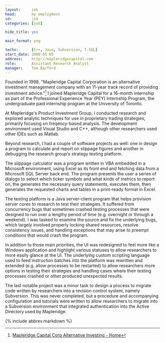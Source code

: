 ```yaml
---
layout:     job
head:       my employment
id:         job
categories: [job]

hide_title: yes

main_format: png

techs:      [C++, Java, Subversion, T-SQL]
start_date: 2008-05-05
address:    http://mapleridgecapital.com
role:       Assistant Research Analyst
manager:    Tom Barford
---
```

Founded in 1998, "Mapleridge Capital Corporation is an alternative investment management company with an 11-year track record of providing investment advice."[^1] I joined Mapleridge Capital for a 16-month internship as part of the Professional Experience Year (PEY) Internship Program, the undergraduate paid internship program at the University of Toronto.

At Mapleridge's Product Investment Group, I conducted research and explored analytic techniques for use in proprietary trading strategies, primarily focusing on freqency-based analysis. The development environment used Visual Studio and C++, although other researchers used other IDEs such as Matlab.

Beyond research, I had a couple of software projects as well: one in design a program to calculate and report on slippage figures and another in debugging the research group's strategy testing platform.

The slippage calculator was a program written in VBA embedded in a Microsoft environment, using Excel as its front end and fetching data from a Microsoft SQL Server back end. The program presents the user a series of dialogs to select which ticker symbols and what kinds of metrics to report on, the generates the necessary query statements, executes them, then generates the requested charts and tables in a print-ready format in Excel.

The testing platform is a Java server-client program that helps provision server cores to research to test their strategies. It suffered from concurrency bugs that sometimes crashed testing processes that were designed to run over a lengthy period of time (e.g. overnight or through a weekend). I was tasked to examine the source and fix the underlying bugs, which largely involved properly locking shared resources, resolve consistency issues, and handling exceptions that may arise to preempt conditions that would crash the program.

In addition to those main priorities, the UI was redesigned to feel more like a Windows application and highlight various statuses to allow researchers to more easily glance at the UI. The underlying custom scripting language used to feed instruction batches into the platform was rewritten and extended (e.g. allow processes to be restarted) to allow researchers more options in testing their strategies and handling cases where their testing processes crashed or other produced unexpected results.

The last notable project was a minor task to design a process to migrate code written by researchers into a revision control system, namely Subversion. This was never completed, but a procedure and accompanying configuration and tutorials were written to allow researchers to migrate into a Subversion environment that integrated authentication into the Active Directory used by Mapleridge.

[^1]: [Mapleridge Capital Corp Alternative Investing - Home](http://www.mapleridgecapital.com/)

{% include abbrev.markdown %}
